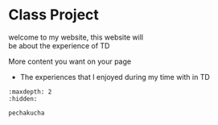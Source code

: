 # Class Project 

welcome to my website, this website will  
be about the experience of TD 


More content you want on your page
 - The experiences that I enjoyed during my time with in TD 


<!-- use this to make a menu when you add more pages -->
```{toctree}
:maxdepth: 2
:hidden:

pechakucha
```